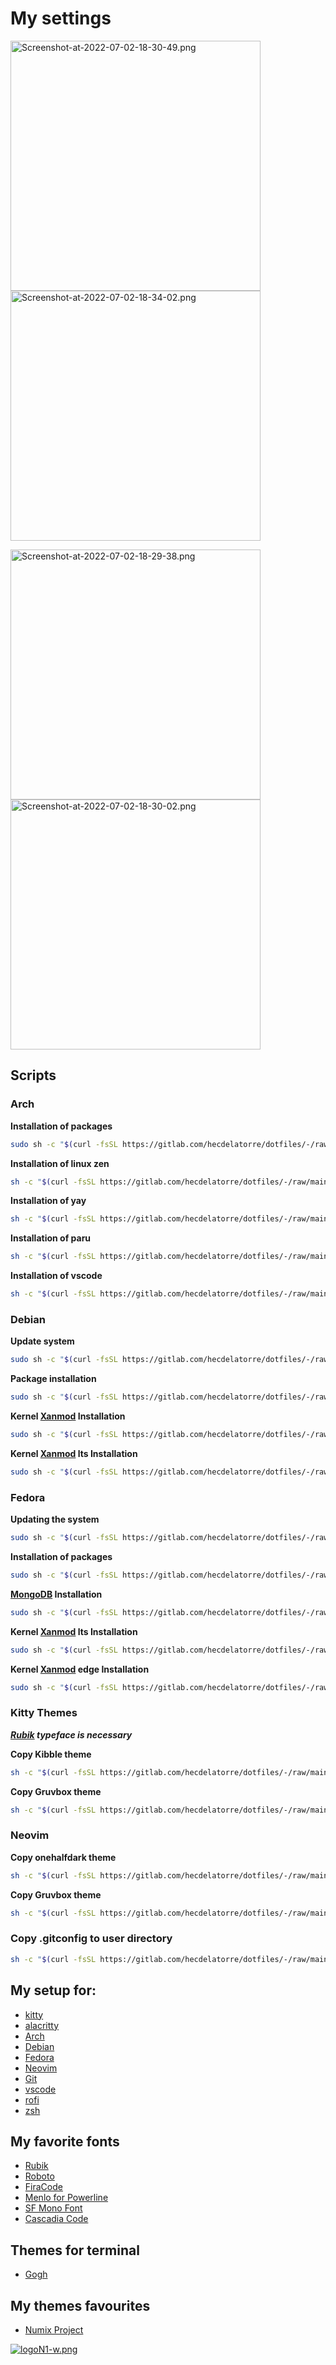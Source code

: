 # My settings

[<img src="https://i.postimg.cc/4y2HVVr2/Screenshot-at-2022-07-02-18-30-49.png" title="" alt="Screenshot-at-2022-07-02-18-30-49.png" width="400">](https://postimg.cc/rRWpL0y5)[<img src="https://i.postimg.cc/Gtms4qSs/Screenshot-at-2022-07-02-18-34-02.png" title="" alt="Screenshot-at-2022-07-02-18-34-02.png" width="400">](https://postimg.cc/dkg0XmFq)

[<img src="https://i.postimg.cc/MZ9QCJv0/Screenshot-at-2022-07-02-18-29-38.png" title="" alt="Screenshot-at-2022-07-02-18-29-38.png" width="400">](https://postimg.cc/Rqnht81q)[<img src="https://i.postimg.cc/Fs1LmCLM/Screenshot-at-2022-07-02-18-30-02.png" title="" alt="Screenshot-at-2022-07-02-18-30-02.png" width="400">](https://postimg.cc/cryHBmTh)     

## Scripts

### Arch

**Installation of packages**

```sh
sudo sh -c "$(curl -fsSL https://gitlab.com/hecdelatorre/dotfiles/-/raw/main/Arch/arch.sh)"
```

 **Installation of linux zen**

```sh
sh -c "$(curl -fsSL https://gitlab.com/hecdelatorre/dotfiles/-/raw/main/Arch/install-linux-zen.sh)"
```

**Installation of yay**

```sh
sh -c "$(curl -fsSL https://gitlab.com/hecdelatorre/dotfiles/-/raw/main/Arch/install-yay.sh)"
```

**Installation of paru**

```sh
sh -c "$(curl -fsSL https://gitlab.com/hecdelatorre/dotfiles/-/raw/main/Arch/install-paru.sh)"
```

**Installation of vscode**

```sh
sh -c "$(curl -fsSL https://gitlab.com/hecdelatorre/dotfiles/-/raw/main/Arch/install-vscode.sh)"
```

### Debian

**Update system**

```sh
sudo sh -c "$(curl -fsSL https://gitlab.com/hecdelatorre/dotfiles/-/raw/main/Debian/upgrade.sh)"
```

**Package installation**

```sh
sudo sh -c "$(curl -fsSL https://gitlab.com/hecdelatorre/dotfiles/-/raw/main/Debian/install-packages.sh)"
```

**Kernel [Xanmod](https://xanmod.org/) Installation**

```sh
sudo sh -c "$(curl -fsSL https://gitlab.com/hecdelatorre/dotfiles/-/raw/main/Debian/install-linux-xanmod.sh)"
```

**Kernel [Xanmod](https://xanmod.org/) lts Installation**

```sh
sudo sh -c "$(curl -fsSL https://gitlab.com/hecdelatorre/dotfiles/-/raw/main/Debian/install-linux-xanmod-lts.sh)"
```

### Fedora

**Updating the system**

```sh
sudo sh -c "$(curl -fsSL https://gitlab.com/hecdelatorre/dotfiles/-/raw/main/Fedora/update.sh)"
```

  **Installation of packages**

```sh
sudo sh -c "$(curl -fsSL https://gitlab.com/hecdelatorre/dotfiles/-/raw/main/Fedora/fedora.sh)"
```

**[MongoDB](https://www.mongodb.com/docs/manual/tutorial/install-mongodb-on-red-hat/) Installation**

```sh
sudo sh -c "$(curl -fsSL https://gitlab.com/hecdelatorre/dotfiles/-/raw/main/Fedora/MongoDB.sh)"
```

 **Kernel [Xanmod](https://copr.fedorainfracloud.org/coprs/rmnscnce/kernel-xanmod/) lts Installation**

```sh
sudo sh -c "$(curl -fsSL https://gitlab.com/hecdelatorre/dotfiles/-/raw/main/Fedora/install-kernel-xanmod-lts.sh)"
```

**Kernel [Xanmod](https://copr.fedorainfracloud.org/coprs/rmnscnce/kernel-xanmod/) edge Installation**

```sh
sudo sh -c "$(curl -fsSL https://gitlab.com/hecdelatorre/dotfiles/-/raw/main/Fedora/install-kernel-xanmod-edge.sh)"
```

### Kitty Themes

***[Rubik](https://fonts.google.com/specimen/Rubik) typeface is necessary***

**Copy Kibble theme**

```sh
sh -c "$(curl -fsSL https://gitlab.com/hecdelatorre/dotfiles/-/raw/main/Kitty/kitty-Kibble.sh)"
```

**Copy Gruvbox theme**

```sh
sh -c "$(curl -fsSL https://gitlab.com/hecdelatorre/dotfiles/-/raw/main/Kitty/kitty-Gruvbox.sh)"
```

### Neovim

**Copy onehalfdark theme**

```sh
sh -c "$(curl -fsSL https://gitlab.com/hecdelatorre/dotfiles/-/raw/main/Neovim/install-onehalfdark.sh)"
```

**Copy Gruvbox theme**

```sh
sh -c "$(curl -fsSL https://gitlab.com/hecdelatorre/dotfiles/-/raw/main/Neovim/install-Gruvbox.sh)"
```

### Copy .gitconfig to user directory

```sh
sh -c "$(curl -fsSL https://gitlab.com/hecdelatorre/dotfiles/-/raw/main/git/git.sh)"
```

## My setup for:

* [kitty](https://github.com/kovidgoyal/kitty) 
* [alacritty](https://github.com/alacritty/alacritty) 
* [Arch](https://archlinux.org/)
* [Debian](https://www.debian.org/)
* [Fedora](https://getfedora.org/)
* [Neovim](https://neovim.io/)
* [Git](https://git-scm.com/)
* [vscode](https://code.visualstudio.com/)
* [rofi](https://github.com/davatorium/rofi)
* [zsh](https://ohmyz.sh/)

## My favorite fonts

* [Rubik](https://fonts.google.com/specimen/Rubik)
* [Roboto](https://fonts.google.com/specimen/Roboto)
* [FiraCode](https://github.com/tonsky/FiraCode)
* [Menlo for Powerline](https://github.com/abertsch/Menlo-for-Powerline.git)
* [SF Mono Font](https://github.com/supercomputra/SF-Mono-Font.git)
* [Cascadia Code](https://github.com/microsoft/cascadia-code)

## Themes for terminal

* [Gogh](https://github.com/Mayccoll/Gogh.git)

## My themes favourites

* [Numix Project](https://github.com/numixproject)

[![logoN1-w.png](https://i.postimg.cc/bvwkKP8Y/logoN1-w.png)](https://github.com/Hec98)
